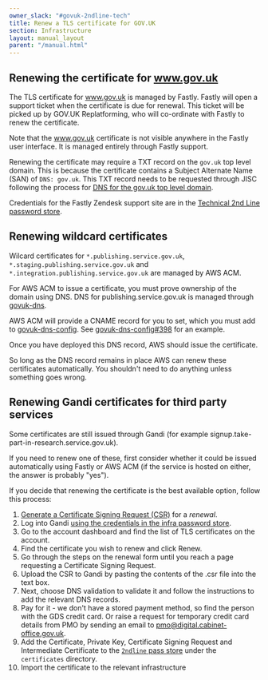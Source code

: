 ```yaml
---
owner_slack: "#govuk-2ndline-tech"
title: Renew a TLS certificate for GOV.UK
section: Infrastructure
layout: manual_layout
parent: "/manual.html"
---
```


## Renewing the certificate for www.gov.uk

The TLS certificate for www.gov.uk is managed by Fastly. Fastly will open a support
ticket when the certificate is due for renewal. This ticket will be picked up by
GOV.UK Replatforming, who will co-ordinate with Fastly to renew the
certificate.

Note that the www.gov.uk certificate is not visible anywhere in the Fastly user
interface. It is managed entirely through Fastly support.

Renewing the certificate may require a TXT record on the `gov.uk` top level
domain. This is because the certificate contains a Subject Alternate Name (SAN)
of `DNS: gov.uk`. This TXT record needs to be requested through JISC following
the process for [DNS for the gov.uk top level domain](/manual/dns.html#dns-for-the-gov-uk-top-level-domain).

Credentials for the Fastly Zendesk support site are in the [Technical 2nd Line password store](https://github.com/alphagov/govuk-secrets/blob/master/pass/2ndline/fastly).

## Renewing wildcard certificates

Wilcard certificates for `*.publishing.service.gov.uk`, `*.staging.publishing.service.gov.uk`
and `*.integration.publishing.service.gov.uk` are managed by AWS ACM.

For AWS ACM to issue a certificate, you must prove ownership of the domain using DNS.
DNS for publishing.service.gov.uk is managed through [govuk-dns](https://github.com/alphagov/govuk-dns).

AWS ACM will provide a CNAME record for you to set, which you must add to [govuk-dns-config](https://github.com/alphagov/govuk-dns-config).
See [govuk-dns-config#398](https://github.com/alphagov/govuk-dns-config/pull/398) for an example.

Once you have deployed this DNS record, AWS should issue the certificate.

So long as the DNS record remains in place AWS can renew these certificates
automatically. You shouldn't need to do anything unless something goes wrong.

## Renewing Gandi certificates for third party services

Some certificates are still issued through Gandi (for example
signup.take-part-in-research.service.gov.uk).

If you need to renew one of these, first consider whether it could be issued
automatically using Fastly or AWS ACM (if the service is hosted on either, the
answer is probably "yes").

If you decide that renewing the certificate is the best available option, follow
this process:

1. [Generate a Certificate Signing Request (CSR)](generate-csr.html) for a
   *renewal*.
2. Log into Gandi [using the credentials in the infra password
   store](https://github.com/alphagov/govuk-secrets/blob/master/pass/infra/gandi/govuk.gpg).
3. Go to the account dashboard and find the list of TLS certificates on the
   account.
4. Find the certificate you wish to renew and click Renew.
5. Go through the steps on the renewal form until you reach a page requesting a
   Certificate Signing Request.
6. Upload the CSR to Gandi by pasting the contents of the .csr file into the
   text box.
7. Next, choose DNS validation to validate it and follow the instructions to add
   the relevant DNS records.
8. Pay for it - we don't have a stored payment method, so find the person with
   the GDS credit card. Or raise a request for temporary credit card details from
   PMO by sending an email to pmo@digital.cabinet-office.gov.uk.
9. Add the Certificate, Private Key, Certificate Signing Request and Intermediate Certificate
   to the [`2ndline` pass store](https://github.com/alphagov/govuk-secrets/tree/master/pass/2ndline)
   under the `certificates` directory.
10. Import the certificate to the relevant infrastructure
